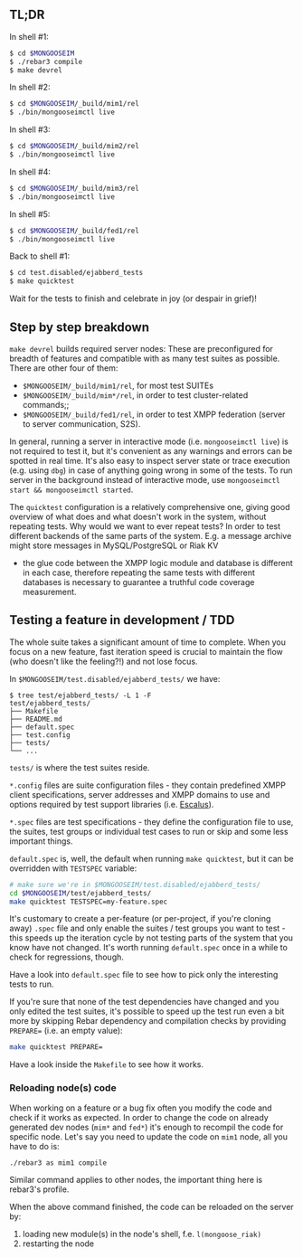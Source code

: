 ## TL;DR

In shell #1:

```sh
$ cd $MONGOOSEIM
$ ./rebar3 compile
$ make devrel
```

In shell #2:

```sh
$ cd $MONGOOSEIM/_build/mim1/rel
$ ./bin/mongooseimctl live
```

In shell #3:

```sh
$ cd $MONGOOSEIM/_build/mim2/rel
$ ./bin/mongooseimctl live
```

In shell #4:

```sh
$ cd $MONGOOSEIM/_build/mim3/rel
$ ./bin/mongooseimctl live
```

In shell #5:

```sh
$ cd $MONGOOSEIM/_build/fed1/rel
$ ./bin/mongooseimctl live
```

Back to shell #1:

```sh
$ cd test.disabled/ejabberd_tests
$ make quicktest
```

Wait for the tests to finish and celebrate in joy (or despair in grief)!

## Step by step breakdown

`make devrel` builds required server nodes:
These are preconfigured for breadth of features and compatible
with as many test suites as possible.
There are other four of them:
- `$MONGOOSEIM/_build/mim1/rel`, for most test SUITEs
- `$MONGOOSEIM/_build/mim*/rel`, in order to test cluster-related
  commands;;
- `$MONGOOSEIM/_build/fed1/rel`, in order to test XMPP federation
  (server to server communication, S2S).

In general, running a server in interactive mode (i.e. `mongooseimctl
live`) is not required to test it, but it's convenient as any warnings and
errors can be spotted in real time.
It's also easy to inspect server state or trace execution (e.g. using `dbg`)
in case of anything going wrong in some of the tests.
To run server in the background instead of interactive mode,
use `mongooseimctl start && mongooseimctl started`.

The `quicktest` configuration is a relatively comprehensive one,
giving good overview of what does and what doesn't work in the system,
without repeating tests.
Why would we want to ever repeat tests?
In order to test different backends of the same parts of the system.
E.g. a message archive might store messages in MySQL/PostgreSQL or Riak KV
- the glue code between the XMPP logic module and database is different in each case,
therefore repeating the same tests with different databases is necessary
to guarantee a truthful code coverage measurement.

## Testing a feature in development / TDD

The whole suite takes a significant amount of time to complete.
When you focus on a new feature, fast iteration speed is crucial to maintain
the flow (who doesn't like the feeling?!) and not lose focus.

In  `$MONGOOSEIM/test.disabled/ejabberd_tests/` we have:

```
$ tree test/ejabberd_tests/ -L 1 -F
test/ejabberd_tests/
├── Makefile
├── README.md
├── default.spec
├── test.config
├── tests/
└── ...
```

`tests/` is where the test suites reside.

`*.config` files are suite configuration files - they contain predefined
XMPP client specifications, server addresses and XMPP domains to use
and options required by test support libraries
(i.e. [Escalus](https://github.com/esl/escalus/)).

`*.spec` files are test specifications - they define the configuration
file to use, the suites, test groups or individual test cases to run
or skip and some less important things.

`default.spec` is, well, the default when running `make quicktest`,
but it can be overridden with `TESTSPEC` variable:

```sh
# make sure we're in $MONGOOSEIM/test.disabled/ejabberd_tests/
cd $MONGOOSEIM/test/ejabberd_tests/
make quicktest TESTSPEC=my-feature.spec
```

It's customary to create a per-feature (or per-project, if you're cloning
away) `.spec` file and only enable
the suites / test groups you want to test - this speeds up the iteration
cycle by not testing parts of the system that you know have not changed.
It's worth running `default.spec` once in a while to check for
regressions, though.

Have a look into `default.spec` file to see how to pick only the
interesting tests to run.

If you're sure that none of the test dependencies have changed
and you only edited the test suites, it's possible to speed up
the test run even a bit more by skipping Rebar dependency and compilation
checks by providing `PREPARE=` (i.e. an empty value):

```sh
make quicktest PREPARE=
```

Have a look inside the `Makefile` to see how it works.

### Reloading node(s) code

When working on a feature or a bug fix often you modify the code and check if it works as expected.
In order to change the code on already generated dev nodes (`mim*` and `fed*`) it's enough to
recompil the code for specific node.
Let's say you need to update the code on `mim1` node, all you have to do is:
```sh
./rebar3 as mim1 compile
```

Similar command applies to other nodes, the important thing here is rebar3's profile.

When the above command finished, the code can be reloaded on the server by:
1. loading new module(s) in the node's shell, f.e. `l(mongoose_riak)`
1. restarting the node

